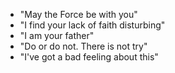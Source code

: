 * "May the Force be with you"
* "I find your lack of faith disturbing"
* "I am your father"
* "Do or do not. There is not try"
* "I've got a bad feeling about this"
